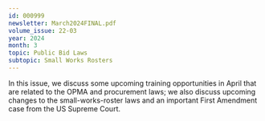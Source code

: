```yaml
---
id: 000999
newsletter: March2024FINAL.pdf
volume_issue: 22-03
year: 2024
month: 3
topic: Public Bid Laws
subtopic: Small Works Rosters
---
```


In this issue, we discuss some upcoming training opportunities in April that are related to the OPMA and procurement laws; we also discuss upcoming changes to the small-works-roster laws and an important First Amendment case from the US Supreme Court.
